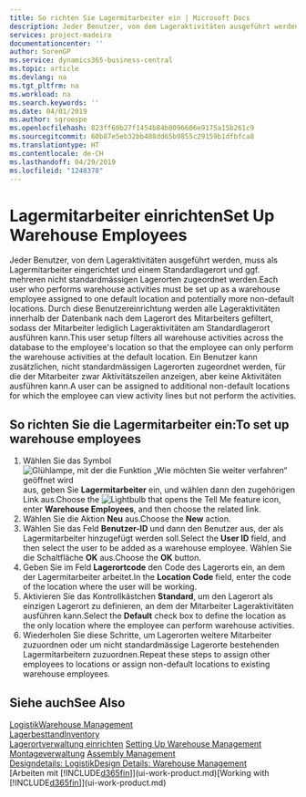 ```yaml
---
title: So richten Sie Lagermitarbeiter ein | Microsoft Docs
description: Jeder Benutzer, von dem Lageraktivitäten ausgeführt werden, muss als Lagermitarbeiter eingerichtet und einem Standardlagerort und ggf. mehreren nicht standardmässigen Lagerorten zugeordnet werden.
services: project-madeira
documentationcenter: ''
author: SorenGP
ms.service: dynamics365-business-central
ms.topic: article
ms.devlang: na
ms.tgt_pltfrm: na
ms.workload: na
ms.search.keywords: ''
ms.date: 04/01/2019
ms.author: sgroespe
ms.openlocfilehash: 823ff60b27f1454b84b0096606e9175a15b261c9
ms.sourcegitcommit: 60b87e5eb32bb408dd65b9855c29159b1dfbfca8
ms.translationtype: HT
ms.contentlocale: de-CH
ms.lasthandoff: 04/29/2019
ms.locfileid: "1248378"
---
```

# <a name="set-up-warehouse-employees"></a><span data-ttu-id="e61bf-103">Lagermitarbeiter einrichten</span><span class="sxs-lookup"><span data-stu-id="e61bf-103">Set Up Warehouse Employees</span></span>
<span data-ttu-id="e61bf-104">Jeder Benutzer, von dem Lageraktivitäten ausgeführt werden, muss als Lagermitarbeiter eingerichtet und einem Standardlagerort und ggf. mehreren nicht standardmässigen Lagerorten zugeordnet werden.</span><span class="sxs-lookup"><span data-stu-id="e61bf-104">Each user who performs warehouse activities must be set up as a warehouse employee assigned to one default location and potentially more non-default locations.</span></span> <span data-ttu-id="e61bf-105">Durch diese Benutzereinrichtung werden alle Lageraktivitäten innerhalb der Datenbank nach dem Lagerort des Mitarbeiters gefiltert, sodass der Mitarbeiter lediglich Lageraktivitäten am Standardlagerort ausführen kann.</span><span class="sxs-lookup"><span data-stu-id="e61bf-105">This user setup filters all warehouse activities across the database to the employee's location so that the employee can only perform the warehouse activities at the default location.</span></span> <span data-ttu-id="e61bf-106">Ein Benutzer kann zusätzlichen, nicht standardmässigen Lagerorten zugeordnet werden, für die der Mitarbeiter zwar Aktivitätszeilen anzeigen, aber keine Aktivitäten ausführen kann.</span><span class="sxs-lookup"><span data-stu-id="e61bf-106">A user can be assigned to additional non-default locations for which the employee can view activity lines but not perform the activities.</span></span>

## <a name="to-set-up-warehouse-employees"></a><span data-ttu-id="e61bf-107">So richten Sie die Lagermitarbeiter ein:</span><span class="sxs-lookup"><span data-stu-id="e61bf-107">To set up warehouse employees</span></span>  
1.  <span data-ttu-id="e61bf-108">Wählen Sie das Symbol ![Glühlampe, mit der die Funktion „Wie möchten Sie weiter verfahren“ geöffnet wird](media/ui-search/search_small.png "Wie möchten Sie weiter verfahren?") aus, geben Sie **Lagermitarbeiter** ein, und wählen dann den zugehörigen Link aus.</span><span class="sxs-lookup"><span data-stu-id="e61bf-108">Choose the ![Lightbulb that opens the Tell Me feature](media/ui-search/search_small.png "Tell me what you want to do") icon, enter **Warehouse Employees**, and then choose the related link.</span></span>  
2. <span data-ttu-id="e61bf-109">Wählen Sie die Aktion **Neu** aus.</span><span class="sxs-lookup"><span data-stu-id="e61bf-109">Choose the **New** action.</span></span>  
3. <span data-ttu-id="e61bf-110">Wählen Sie das Feld **Benutzer-ID** und dann den Benutzer aus, der als Lagermitarbeiter hinzugefügt werden soll.</span><span class="sxs-lookup"><span data-stu-id="e61bf-110">Select the **User ID** field, and then select the user to be added as a warehouse employee.</span></span> <span data-ttu-id="e61bf-111">Wählen Sie die Schaltfläche **OK** aus.</span><span class="sxs-lookup"><span data-stu-id="e61bf-111">Choose the **OK** button.</span></span>  
6.  <span data-ttu-id="e61bf-112">Geben Sie im Feld **Lagerortcode** den Code des Lagerorts ein, an dem der Lagermitarbeiter arbeitet.</span><span class="sxs-lookup"><span data-stu-id="e61bf-112">In the **Location Code** field, enter the code of the location where the user will be working.</span></span>  
7.  <span data-ttu-id="e61bf-113">Aktivieren Sie das Kontrollkästchen **Standard**, um den Lagerort als einzigen Lagerort zu definieren, an dem der Mitarbeiter Lageraktivitäten ausführen kann.</span><span class="sxs-lookup"><span data-stu-id="e61bf-113">Select the **Default** check box to define the location as the only location where the employee can perform warehouse activities.</span></span>  
8.  <span data-ttu-id="e61bf-114">Wiederholen Sie diese Schritte, um Lagerorten weitere Mitarbeiter zuzuordnen oder um nicht standardmässige Lagerorte bestehenden Lagermitarbeitern zuzuordnen.</span><span class="sxs-lookup"><span data-stu-id="e61bf-114">Repeat these steps to assign other employees to locations or assign non-default locations to existing warehouse employees.</span></span>  

## <a name="see-also"></a><span data-ttu-id="e61bf-115">Siehe auch</span><span class="sxs-lookup"><span data-stu-id="e61bf-115">See Also</span></span>  
[<span data-ttu-id="e61bf-116">Logistik</span><span class="sxs-lookup"><span data-stu-id="e61bf-116">Warehouse Management</span></span>](warehouse-manage-warehouse.md)  
[<span data-ttu-id="e61bf-117">Lagerbesttand</span><span class="sxs-lookup"><span data-stu-id="e61bf-117">Inventory</span></span>](inventory-manage-inventory.md)  
<span data-ttu-id="e61bf-118">[Lagerortverwaltung einrichten](warehouse-setup-warehouse.md)   </span><span class="sxs-lookup"><span data-stu-id="e61bf-118">[Setting Up Warehouse Management](warehouse-setup-warehouse.md)   </span></span>  
<span data-ttu-id="e61bf-119">[Montageverwaltung](assembly-assemble-items.md)  </span><span class="sxs-lookup"><span data-stu-id="e61bf-119">[Assembly Management](assembly-assemble-items.md)  </span></span>  
[<span data-ttu-id="e61bf-120">Designdetails: Logistik</span><span class="sxs-lookup"><span data-stu-id="e61bf-120">Design Details: Warehouse Management</span></span>](design-details-warehouse-management.md)  
<span data-ttu-id="e61bf-121">[Arbeiten mit [!INCLUDE[d365fin](includes/d365fin_md.md)]](ui-work-product.md)</span><span class="sxs-lookup"><span data-stu-id="e61bf-121">[Working with [!INCLUDE[d365fin](includes/d365fin_md.md)]](ui-work-product.md)</span></span>  
